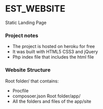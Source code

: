 # EST_WEBSITE
Static Landing Page
### Project notes
- The project is hosted on heroku for free
- It was built with HTML5 CSS3 and jQuery
- Php index file that includes the html file
### Website Structure
Root folder/ that contains:
- Procfile
- composoer.json
Root folder/app/
- All the folders and files of the app/site

